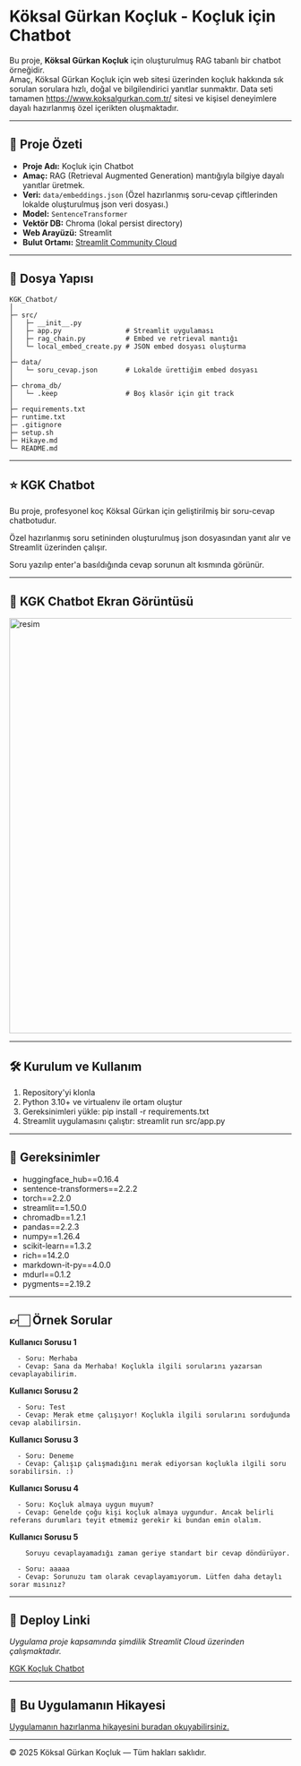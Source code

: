 # Köksal Gürkan Koçluk - Koçluk için Chatbot

Bu proje, **Köksal Gürkan Koçluk** için oluşturulmuş RAG tabanlı bir chatbot örneğidir.  
Amaç, Köksal Gürkan Koçluk için web sitesi üzerinden koçluk hakkında sık sorulan sorulara hızlı, doğal ve bilgilendirici yanıtlar sunmaktır.
Data seti tamamen https://www.koksalgurkan.com.tr/ sitesi ve kişisel deneyimlere dayalı hazırlanmış özel içerikten oluşmaktadır.


---
## 📖 Proje Özeti
- **Proje Adı:** Koçluk için Chatbot  
- **Amaç:** RAG (Retrieval Augmented Generation) mantığıyla bilgiye dayalı yanıtlar üretmek.  
- **Veri:** `data/embeddings.json` (Özel hazırlanmış soru-cevap çiftlerinden lokalde oluşturulmuş json veri dosyası.)
- **Model:** `SentenceTransformer`  
- **Vektör DB:** Chroma (lokal persist directory)  
- **Web Arayüzü:** Streamlit  
- **Bulut Ortamı:** [Streamlit Community Cloud](https://streamlit.app)

---
## 📂 Dosya Yapısı

    KGK_Chatbot/
    │
    ├─ src/
    │   ├─ __init__.py
    │   ├─ app.py                # Streamlit uygulaması
    │   ├─ rag_chain.py          # Embed ve retrieval mantığı
    │   └─ local_embed_create.py # JSON embed dosyası oluşturma
    │
    ├─ data/
    │   └─ soru_cevap.json       # Lokalde ürettiğim embed dosyası
    │
    ├─ chroma_db/
    │   └─ .keep                 # Boş klasör için git track
    │
    ├─ requirements.txt
    ├─ runtime.txt
    ├─ .gitignore
    ├─ setup.sh
    ├─ Hikaye.md
    └─ README.md

---
## ⭐ KGK Chatbot

Bu proje, profesyonel koç Köksal Gürkan için geliştirilmiş bir soru-cevap chatbotudur.

Özel hazırlanmış soru setininden oluşturulmuş json dosyasından yanıt alır ve Streamlit üzerinden çalışır.

Soru yazılıp enter'a basıldığında cevap sorunun alt kısmında görünür.

---
## 🌄 KGK Chatbot Ekran Görüntüsü

<img width="973" height="742" alt="resim" src="https://github.com/user-attachments/assets/5a4b729d-6f36-4626-989b-9fb004da1610" />

---
## 🛠️ Kurulum ve Kullanım

1. Repository'yi klonla
2. Python 3.10+ ve virtualenv ile ortam oluştur
3. Gereksinimleri yükle:
    pip install -r requirements.txt
4. Streamlit uygulamasını çalıştır:
    streamlit run src/app.py

---
## 📝 Gereksinimler
  - huggingface_hub==0.16.4
  - sentence-transformers==2.2.2
  - torch==2.2.0
  - streamlit==1.50.0
  - chromadb==1.2.1
  - pandas==2.2.3
  - numpy==1.26.4
  - scikit-learn==1.3.2
  - rich==14.2.0
  - markdown-it-py==4.0.0
  - mdurl==0.1.2
  - pygments==2.19.2

---
## 👉🏻 Örnek Sorular

**Kullanıcı Sorusu 1**

      - Soru: Merhaba
      - Cevap: Sana da Merhaba! Koçlukla ilgili sorularını yazarsan cevaplayabilirim.

**Kullanıcı Sorusu 2**

      - Soru: Test
      - Cevap: Merak etme çalışıyor! Koçlukla ilgili sorularını sorduğunda cevap alabilirsin.

**Kullanıcı Sorusu 3**

      - Soru: Deneme
      - Cevap: Çalışıp çalışmadığını merak ediyorsan koçlukla ilgili soru sorabilirsin. :)

**Kullanıcı Sorusu 4**
    
      - Soru: Koçluk almaya uygun muyum?
      - Cevap: Genelde çoğu kişi koçluk almaya uygundur. Ancak belirli referans durumları teyit etmemiz gerekir ki bundan emin olalım.


**Kullanıcı Sorusu 5**

        Soruyu cevaplayamadığı zaman geriye standart bir cevap döndürüyor.
      
      - Soru: aaaaa
      - Cevap: Sorunuzu tam olarak cevaplayamıyorum. Lütfen daha detaylı sorar mısınız?


---
## 🚀 Deploy Linki

*Uygulama proje kapsamında şimdilik Streamlit Cloud üzerinden çalışmaktadır.*

[KGK Koçluk Chatbot](https://kgkchatbot.streamlit.app/)

---
## 🔎 Bu Uygulamanın Hikayesi
[Uygulamanın hazırlanma hikayesini buradan okuyabilirsiniz.](https://github.com/kgk-coding/KGK_Chatbot/blob/main/Hikaye.md)

---
© 2025 Köksal Gürkan Koçluk — Tüm hakları saklıdır.


